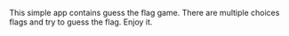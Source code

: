 This simple app contains guess the flag game. There are multiple choices flags and try to guess the flag. Enjoy it. 
